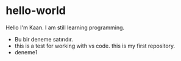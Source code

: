 # hello-world


Hello I'm Kaan. I am still learning programming.

* Bu bir deneme satırıdır.
* this is a test for working with vs code.
this is my first repository.
* deneme1